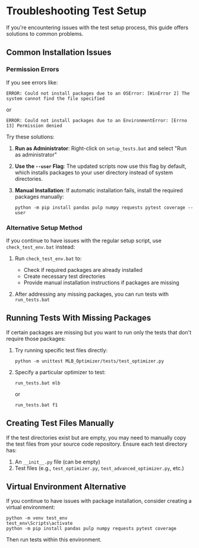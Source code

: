 # Troubleshooting Test Setup

If you're encountering issues with the test setup process, this guide offers solutions to common problems.

## Common Installation Issues

### Permission Errors

If you see errors like:

```
ERROR: Could not install packages due to an OSError: [WinError 2] The system cannot find the file specified
```

or

```
ERROR: Could not install packages due to an EnvironmentError: [Errno 13] Permission denied
```

Try these solutions:

1. **Run as Administrator**: Right-click on `setup_tests.bat` and select "Run as administrator"

2. **Use the `--user` Flag**: The updated scripts now use this flag by default, which installs packages to your user directory instead of system directories.

3. **Manual Installation**: If automatic installation fails, install the required packages manually:

   ```
   python -m pip install pandas pulp numpy requests pytest coverage --user
   ```

### Alternative Setup Method

If you continue to have issues with the regular setup script, use `check_test_env.bat` instead:

1. Run `check_test_env.bat` to:
   - Check if required packages are already installed
   - Create necessary test directories
   - Provide manual installation instructions if packages are missing

2. After addressing any missing packages, you can run tests with `run_tests.bat`

## Running Tests With Missing Packages

If certain packages are missing but you want to run only the tests that don't require those packages:

1. Try running specific test files directly:

   ```
   python -m unittest MLB_Optimizer/tests/test_optimizer.py
   ```

2. Specify a particular optimizer to test:

   ```
   run_tests.bat mlb
   ```

   or

   ```
   run_tests.bat f1
   ```

## Creating Test Files Manually

If the test directories exist but are empty, you may need to manually copy the test files from your source code repository. Ensure each test directory has:

1. An `__init__.py` file (can be empty)
2. Test files (e.g., `test_optimizer.py`, `test_advanced_optimizer.py`, etc.)

## Virtual Environment Alternative

If you continue to have issues with package installation, consider creating a virtual environment:

```
python -m venv test_env
test_env\Scripts\activate
python -m pip install pandas pulp numpy requests pytest coverage
```

Then run tests within this environment.
